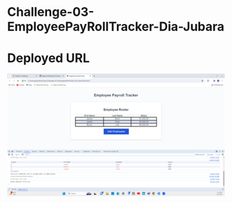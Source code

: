 # Challenge-03-EmployeePayRollTracker-Dia-Jubara

# Deployed URL

![alt text](Challenge-03-EmployeePayRollTracker-Dia-Jubara.png)
